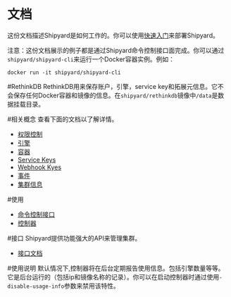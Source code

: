 # 文档
这份文档描述Shipyard是如何工作的。你可以使用[快速入门](/quickstart.html)来部署Shipyard。

注意：这份文档展示的例子都是通过Shipyard命令控制接口面完成。你可以通过``` shipyard/shipyard-cli ```来运行一个Docker容器实例。例如：

```
docker run -it shipyard/shipyard-cli
```

#RethinkDB
RethinkDB用来保存账户，引擎，service key和拓展元信息。它不会保存任何Docker容器和镜像的信息。在```shipyard/rethinkdb```镜像中``` /data ```是数据挂载目录。

#相关概念
查看下面的文档以了解详情。
* [权限控制](/authentication.html)
* [引擎](/engines.html)
* [容器](/containers.html)
* [Service Keys](/service_keys.html)
* [Webhook Kyes](/webhook_keys.html)
* [事件](/events.html)
* [集群信息](/cluster_info.html)

#使用
* [命令控制接口](/cli.html)
* [控制器](/controller.html)

#接口
Shipyard提供功能强大的API来管理集群。
* [接口文档](api.html)

#使用说明
默认情况下,控制器将在后台定期报告使用信息。包括引擎数量等等。它是后台运行的（包括ip和镜像名称的记录）。你可以在启动控制器时通过使用```-disable-usage-info```参数来禁用该特性。
